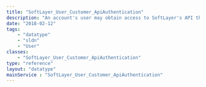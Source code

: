 ```yaml
---
title: "SoftLayer_User_Customer_ApiAuthentication"
description: "An account's user may obtain access to SoftLayer's API through this authentication service. "
date: "2018-02-12"
tags:
    - "datatype"
    - "sldn"
    - "User"
classes:
    - "SoftLayer_User_Customer_ApiAuthentication"
type: "reference"
layout: "datatype"
mainService : "SoftLayer_User_Customer_ApiAuthentication"
---
```

